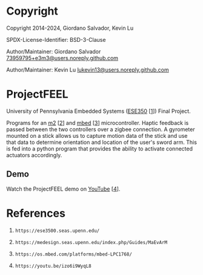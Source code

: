 #  Copyright

Copyright 2014-2024, Giordano Salvador, Kevin Lu

SPDX-License-Identifier: BSD-3-Clause

Author/Maintainer:  Giordano Salvador <73959795+e3m3@users.noreply.github.com>

Author/Maintainer:  Kevin Lu <lukevin13@users.noreply.github.com>


#   ProjectFEEL

University of Pennsylvania Embedded Systems ([ESE350][1] [[1]]) Final Project.

Programs for an [m2][2] [[2]] and [mbed][3] [[3]] microcontroller.
Haptic feedback is passed between the two controllers over a zigbee connection.
A gyrometer mounted on a stick allows us to capture motion data of the stick and use that data to determine orientation and location of the user's sword arm.
This is fed into a python program that provides the ability to activate connected actuators accordingly.

##  Demo

Watch the ProjectFEEL demo on [YouTube][4] [[4]].


#   References

[1]:    https://ese3500.seas.upenn.edu

[2]:    https://medesign.seas.upenn.edu/index.php/Guides/MaEvArM

[3]:    https://os.mbed.com/platforms/mbed-LPC1768/

[4]:    https://youtu.be/izo6i9WyqL8

1.  `https://ese3500.seas.upenn.edu/`

1.  `https://medesign.seas.upenn.edu/index.php/Guides/MaEvArM`

1.  `https://os.mbed.com/platforms/mbed-LPC1768/`

1.  `https://youtu.be/izo6i9WyqL8`

